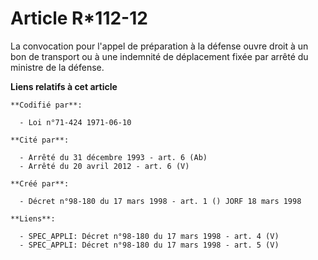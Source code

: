# Article R*112-12

La convocation pour l'appel de préparation à la défense ouvre droit à un bon de transport ou à une indemnité de déplacement
fixée par arrêté du ministre de la défense.

**Liens relatifs à cet article**

	**Codifié par**:

	  - Loi n°71-424 1971-06-10

	**Cité par**:

	  - Arrêté du 31 décembre 1993 - art. 6 (Ab)
	  - Arrêté du 20 avril 2012 - art. 6 (V)

	**Créé par**:

	  - Décret n°98-180 du 17 mars 1998 - art. 1 () JORF 18 mars 1998

	**Liens**:

	  - SPEC_APPLI: Décret n°98-180 du 17 mars 1998 - art. 4 (V)
	  - SPEC_APPLI: Décret n°98-180 du 17 mars 1998 - art. 5 (V)
